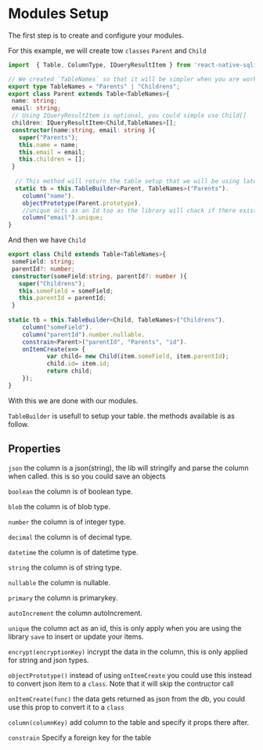 # Modules Setup
The first step is to create and configure your modules.

For this example, we will create tow `classes` `Parent` and `Child`

```ts
import  { Table, ColumnType, IQueryResultItem } from 'react-native-sqlite-orm'

// We created `TableNames` so that it will be simpler when you are working in typescript
export type TableNames = "Parents" | "Childrens";
export class Parent extends Table<TableNames>{
 name: string;
 email: string;
 // Using IQueryResultItem is optional, you could simple use Child[]
 children: IQueryResultItem<Child,TableNames>[];
 constructor(name:string, email: string ){
   super("Parents");
   this.name = name;
   this.email = email;
   this.children = [];
 }
  
  // This method will return the table setup that we will be using later on in `repository`
  static tb = this.TableBuilder<Parent, TableNames>("Parents").
    column("name").
    objectPrototype(Parent.prototype).
    //unique acts as an Id too as the library will chack if there exist an item with the same field value and will update instead.
    column("email").unique;
}

```

And then we have `Child`

```ts
export class Child extends Table<TableNames>{
 someField: string;
 parentId?: number;
 constructor(someField:string, parentId?: number ){
   super("Childrens");
   this.someField = someField;
   this.parentId = parentId;
 }
  
static tb = this.TableBuilder<Child, TableNames>("Childrens").
    column("someField").
    column("parentId").number.nullable.
    constrain<Parent>("parentId", "Parents", "id").
    onItemCreate(x=> {
           var child= new Child(item.someField, item.parentId);
           child.id= item.id;
           return child;
    });
}
```

With this we are done with our modules.

`TableBuilder` is usefull to setup your table. the methods available is as follow.


## Properties

`json` the column is a json(string), the lib will stringify and parse the column when called. this is so you could save an objects

`boolean` the column is of boolean type.

`blob` the column is of blob type.

`number` the column is of integer type.

`decimal` the column is of decimal type.

`datetime` the column is of datetime type.

`string` the column is of string type.

`nullable` the column is nullable.

`primary` the column is primarykey.

`autoIncrement` the column autoIncrement.

`unique` the column act as an id, this is only apply when you are using the library `save` to insert or update your items.

`encrypt(encryptionKey)` incrypt the data in the column, this is only applied for string and json types.

`objectPrototype()` instead of using `onItemCreate` you could use this instead to convert json item to a `class`. Note that it will skip the contructor call

`onItemCreate(func)` the data gets returned as json from the db, you could use this prop to convert it to a `class`

`column(columnKey)` add column to the table and specify it props there after.

`constrain` Specify a foreign key for the table
